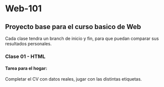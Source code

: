 # Web-101

## Proyecto base para el curso basico de Web

Cada clase tendra un branch de inicio y fin, para que puedan comparar sus resultados personales.

### Clase 01 - HTML

#### Tarea para el hogar:
Completar el CV con datos reales, jugar con las distintas etiquetas.






